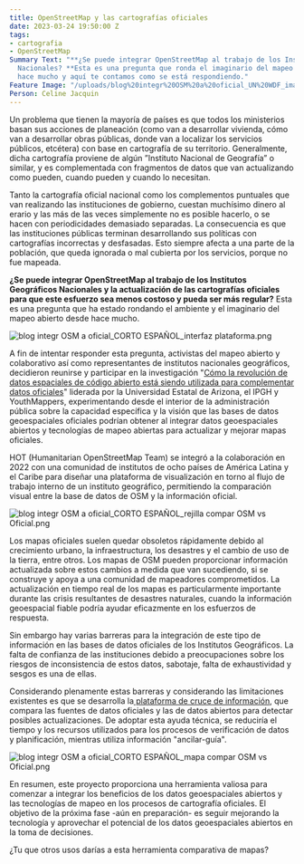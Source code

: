 ```yaml
---
title: OpenStreetMap y las cartografías oficiales
date: 2023-03-24 19:50:00 Z
tags:
- cartografia
- OpenStreetMap
Summary Text: "**¿Se puede integrar OpenStreetMap al trabajo de los Institutos Geográficos
  Nacionales? **Esta es una pregunta que ronda el imaginario del mapeo abierto desde
  hace mucho y aquí te contamos como se está respondiendo."
Feature Image: "/uploads/blog%20integr%20OSM%20a%20oficial_UN%20WDF_imagen%201%20compar%20OSM%20y%20Oficial.png"
Person: Celine Jacquin
---
```


Un problema que tienen la mayoría de países es que todos los ministerios basan sus acciones de planeación (como van a desarrollar vivienda, cómo van a desarrollar obras públicas, donde van a localizar los servicios públicos, etcétera) con base en cartografía de su territorio. Generalmente, dicha cartografía proviene de algún ”Instituto Nacional de Geografía” o similar, y es complementada con fragmentos de datos que van actualizando como pueden, cuando pueden y cuando lo necesitan.

Tanto la cartografía oficial nacional como los complementos puntuales que van realizando las instituciones de gobierno, cuestan muchísimo dinero al erario y las más de las veces simplemente no es posible hacerlo, o se hacen con periodicidades demasiado separadas. La consecuencia es que las instituciones públicas terminan desarrollando sus políticas con cartografías incorrectas y desfasadas. Esto siempre afecta a una parte de la población, que queda ignorada o mal cubierta por los servicios, porque no fue mapeada.

**¿Se puede integrar OpenStreetMap al trabajo de los Institutos Geográficos Nacionales y la actualización de las cartografías oficiales para que este esfuerzo sea menos costoso y pueda ser más regular?**
Esta es una pregunta que ha estado rondando el ambiente y el imaginario del mapeo abierto desde hace mucho.

![blog integr OSM a oficial_CORTO ESPAÑOL_interfaz plataforma.png](/uploads/blog%20integr%20OSM%20a%20oficial_CORTO%20ESPA%C3%91OL_interfaz%20plataforma.png)

A fin de intentar responder esta pregunta, activistas del mapeo abierto y colaborativo así como representantes de institutos nacionales geográficos, decidieron reunirse y participar en la investigación "[Cómo la revolución de datos espaciales de código abierto está siendo utilizada para complementar datos oficiales](https://issuu.com/knowledgeexchangeforresilience/docs/asu_publication_english_digital_pagebypage)" liderada por la Universidad Estatal de Arizona, el IPGH y YouthMappers, experimentando desde el interior de la administración pública sobre la capacidad específica y la visión que las bases de datos geoespaciales oficiales podrían obtener al integrar datos geoespaciales abiertos y tecnologías de mapeo abiertas para actualizar y mejorar mapas oficiales.

HOT (Humanitarian OpenStreetMap Team) se integró a la colaboración en 2022 con una comunidad de institutos de ocho países de América Latina y el Caribe para diseñar una plataforma de visualización en torno al flujo de trabajo interno de un instituto geográfico, permitiendo la comparación visual entre la base de datos de OSM y la información oficial.

![blog integr OSM a oficial_CORTO ESPAÑOL_rejilla compar OSM vs Oficial.png](/uploads/blog%20integr%20OSM%20a%20oficial_CORTO%20ESPA%C3%91OL_rejilla%20compar%20OSM%20vs%20Oficial.png)

Los mapas oficiales suelen quedar obsoletos rápidamente debido al crecimiento urbano, la infraestructura, los desastres y el cambio de uso de la tierra, entre otros. Los mapas de OSM pueden proporcionar información actualizada sobre estos cambios a medida que van sucediendo, si se construye y apoya a una comunidad de mapeadores comprometidos. La actualización en tiempo real de los mapas es particularmente importante durante las crisis resultantes de desastres naturales, cuando la información geoespacial fiable podría ayudar eficazmente en los esfuerzos de respuesta.

Sin embargo hay varias barreras para la integración de este tipo de información en las bases de datos oficiales de los Institutos Geográficos. La falta de confianza de las instituciones debido a preocupaciones sobre los riesgos de inconsistencia de estos datos, sabotaje, falta de exhaustividad y sesgos es una de ellas.

Considerando plenamente estas barreras y considerando las limitaciones existentes es que se desarrolla la[ plataforma de cruce de información](https://ngigevapp.geoid.mx/#13/9.8430/-83.8012), que compara las fuentes de datos oficiales y las de datos abiertos para detectar posibles actualizaciones. De adoptar esta ayuda técnica, se reduciría el tiempo y los recursos utilizados para los procesos de verificación de datos y planificación, mientras utiliza información "ancilar-guía".

![blog integr OSM a oficial_CORTO ESPAÑOL_mapa compar OSM vs Oficial.png](/uploads/blog%20integr%20OSM%20a%20oficial_CORTO%20ESPA%C3%91OL_mapa%20compar%20OSM%20vs%20Oficial.png)

En resumen, este proyecto proporciona una herramienta valiosa para comenzar a integrar los beneficios de los datos geoespaciales abiertos y las tecnologías de mapeo en los procesos de cartografía oficiales. El objetivo de la próxima fase -aún en preparación- es seguir mejorando la tecnología y aprovechar el potencial de los datos geoespaciales abiertos en la toma de decisiones.

¿Tu que otros usos darías a esta herramienta comparativa de mapas?